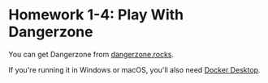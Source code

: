 # Homework 1-4: Play With Dangerzone

You can get Dangerzone from [dangerzone.rocks](https://dangerzone.rocks/).

If you're running it in Windows or macOS, you'll also need [Docker Desktop](https://www.docker.com/products/docker-desktop).